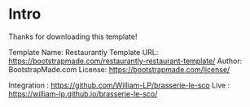 # Intro

Thanks for downloading this template!

Template Name: Restaurantly
Template URL: https://bootstrapmade.com/restaurantly-restaurant-template/
Author: BootstrapMade.com
License: https://bootstrapmade.com/license/

Integration : https://github.com/William-LP/brasserie-le-sco
Live : https://william-lp.github.io/brasserie-le-sco/
